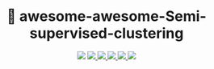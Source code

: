 <h1 align="center"> 🚀 awesome-awesome-Semi-supervised-clustering </h1>

<p align="center">
  <img src="https://awesome.re/badge.svg">
  <a href="https://github.com/Wintersdragon/awesome-awesome-Semi-supervised-clustering">
    <img src="https://img.shields.io/badge/Awesome-AwesomeML-orange">
  </a>

  <a href="https://github.com/Wintersdragon/awesome-awesome-Semi-supervised-clustering/stargazers">
    <img src="https://img.shields.io/github/stars/ZhiningLiu1998/awesome-awesome-machine-learning">
  </a>

  <a href="https://github.com/Wintersdragon/awesome-awesome-Semi-supervised-clustering/network/members">
    <img src="https://img.shields.io/github/forks/ZhiningLiu1998/awesome-awesome-machine-learning">
  </a>

  <a href="https://github.com/Wintersdragon/awesome-awesome-Semi-supervised-clustering/issues">
    <img src="https://img.shields.io/github/issues/ZhiningLiu1998/awesome-awesome-machine-learning">
  </a>

  <a href="https://github.com/Wintersdragon/awesome-awesome-Semi-supervised-clustering/blob/master/LICENSE">
    <img src="https://img.shields.io/github/license/ZhiningLiu1998/awesome-awesome-machine-learning">
  </a>

